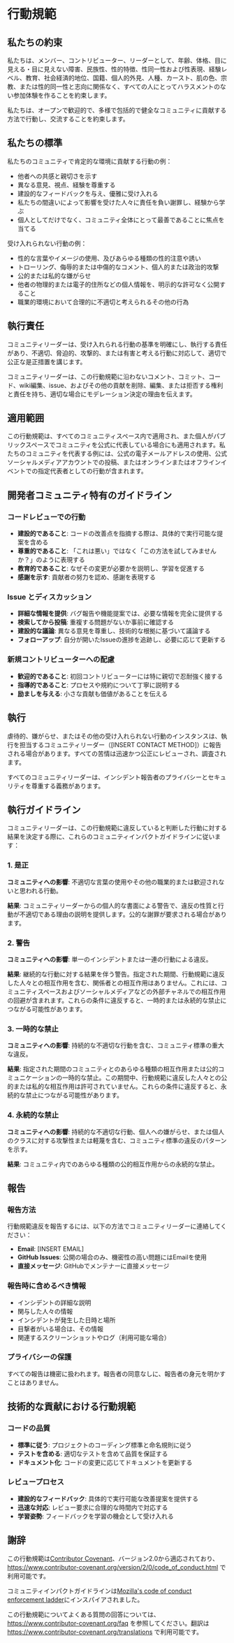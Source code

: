 # 行動規範

## 私たちの約束

私たちは、メンバー、コントリビューター、リーダーとして、年齢、体格、目に見える・目に見えない障害、民族性、性的特徴、性同一性および性表現、経験レベル、教育、社会経済的地位、国籍、個人的外見、人種、カースト、肌の色、宗教、または性的同一性と志向に関係なく、すべての人にとってハラスメントのない参加体験を作ることを約束します。

私たちは、オープンで歓迎的で、多様で包括的で健全なコミュニティに貢献する方法で行動し、交流することを約束します。

## 私たちの標準

私たちのコミュニティで肯定的な環境に貢献する行動の例：

* 他者への共感と親切さを示す
* 異なる意見、視点、経験を尊重する
* 建設的なフィードバックを与え、優雅に受け入れる
* 私たちの間違いによって影響を受けた人々に責任を負い謝罪し、経験から学ぶ
* 個人としてだけでなく、コミュニティ全体にとって最善であることに焦点を当てる

受け入れられない行動の例：

* 性的な言葉やイメージの使用、及びあらゆる種類の性的注意や誘い
* トローリング、侮辱的または中傷的なコメント、個人的または政治的攻撃
* 公的または私的な嫌がらせ
* 他者の物理的または電子的住所などの個人情報を、明示的な許可なく公開すること
* 職業的環境において合理的に不適切と考えられるその他の行為

## 執行責任

コミュニティリーダーは、受け入れられる行動の基準を明確にし、執行する責任があり、不適切、脅迫的、攻撃的、または有害と考える行動に対応して、適切で公正な是正措置を講じます。

コミュニティリーダーは、この行動規範に沿わないコメント、コミット、コード、wiki編集、issue、およびその他の貢献を削除、編集、または拒否する権利と責任を持ち、適切な場合にモデレーション決定の理由を伝えます。

## 適用範囲

この行動規範は、すべてのコミュニティスペース内で適用され、また個人がパブリックスペースでコミュニティを公式に代表している場合にも適用されます。私たちのコミュニティを代表する例には、公式の電子メールアドレスの使用、公式ソーシャルメディアアカウントでの投稿、またはオンラインまたはオフラインイベントでの指定代表者としての行動が含まれます。

## 開発者コミュニティ特有のガイドライン

### コードレビューでの行動

* **建設的であること**: コードの改善点を指摘する際は、具体的で実行可能な提案を含める
* **尊重的であること**: 「これは悪い」ではなく「この方法を試してみませんか？」のように表現する
* **教育的であること**: なぜその変更が必要かを説明し、学習を促進する
* **感謝を示す**: 貢献者の努力を認め、感謝を表現する

### Issue とディスカッション

* **詳細な情報を提供**: バグ報告や機能提案では、必要な情報を完全に提供する
* **検索してから投稿**: 重複する問題がないか事前に確認する
* **建設的な議論**: 異なる意見を尊重し、技術的な根拠に基づいて議論する
* **フォローアップ**: 自分が開いたIssueの進捗を追跡し、必要に応じて更新する

### 新規コントリビューターへの配慮

* **歓迎的であること**: 初回コントリビューターには特に親切で忍耐強く接する
* **指導的であること**: プロセスや規約について丁寧に説明する
* **励ましを与える**: 小さな貢献も価値があることを伝える

## 執行

虐待的、嫌がらせ、またはその他の受け入れられない行動のインスタンスは、執行を担当するコミュニティリーダー（[INSERT CONTACT METHOD]）に報告される場合があります。すべての苦情は迅速かつ公正にレビューされ、調査されます。

すべてのコミュニティリーダーは、インシデント報告者のプライバシーとセキュリティを尊重する義務があります。

## 執行ガイドライン

コミュニティリーダーは、この行動規範に違反していると判断した行動に対する結果を決定する際に、これらのコミュニティインパクトガイドラインに従います：

### 1. 是正

**コミュニティへの影響**: 不適切な言葉の使用やその他の職業的または歓迎されないと思われる行動。

**結果**: コミュニティリーダーからの個人的な書面による警告で、違反の性質と行動が不適切である理由の説明を提供します。公的な謝罪が要求される場合があります。

### 2. 警告

**コミュニティへの影響**: 単一のインシデントまたは一連の行動による違反。

**結果**: 継続的な行動に対する結果を伴う警告。指定された期間、行動規範に違反した人々との相互作用を含む、関係者との相互作用はありません。これには、コミュニティスペースおよびソーシャルメディアなどの外部チャネルでの相互作用の回避が含まれます。これらの条件に違反すると、一時的または永続的な禁止につながる可能性があります。

### 3. 一時的な禁止

**コミュニティへの影響**: 持続的な不適切な行動を含む、コミュニティ標準の重大な違反。

**結果**: 指定された期間のコミュニティとのあらゆる種類の相互作用または公的コミュニケーションの一時的な禁止。この期間中、行動規範に違反した人々との公的または私的な相互作用は許可されていません。これらの条件に違反すると、永続的な禁止につながる可能性があります。

### 4. 永続的な禁止

**コミュニティへの影響**: 持続的な不適切な行動、個人への嫌がらせ、または個人のクラスに対する攻撃性または軽蔑を含む、コミュニティ標準の違反のパターンを示す。

**結果**: コミュニティ内でのあらゆる種類の公的相互作用からの永続的な禁止。

## 報告

### 報告方法

行動規範違反を報告するには、以下の方法でコミュニティリーダーに連絡してください：

* **Email**: [INSERT EMAIL]
* **GitHub Issues**: 公開の場合のみ、機密性の高い問題にはEmailを使用
* **直接メッセージ**: GitHubでメンテナーに直接メッセージ

### 報告時に含めるべき情報

* インシデントの詳細な説明
* 関与した人々の情報
* インシデントが発生した日時と場所
* 目撃者がいる場合は、その情報
* 関連するスクリーンショットやログ（利用可能な場合）

### プライバシーの保護

すべての報告は機密に扱われます。報告者の同意なしに、報告者の身元を明かすことはありません。

## 技術的な貢献における行動規範

### コードの品質

* **標準に従う**: プロジェクトのコーディング標準と命名規則に従う
* **テストを含める**: 適切なテストを含めて品質を保証する
* **ドキュメント化**: コードの変更に応じてドキュメントを更新する

### レビュープロセス

* **建設的なフィードバック**: 具体的で実行可能な改善提案を提供する
* **迅速な対応**: レビュー要求に合理的な時間内で対応する
* **学習姿勢**: フィードバックを学習の機会として受け入れる

## 謝辞

この行動規範は[Contributor Covenant][homepage]、バージョン2.0から適応されており、https://www.contributor-covenant.org/version/2/0/code_of_conduct.html で利用可能です。

コミュニティインパクトガイドラインは[Mozilla's code of conduct enforcement ladder](https://github.com/mozilla/diversity)にインスパイアされました。

[homepage]: https://www.contributor-covenant.org

この行動規範についてよくある質問の回答については、https://www.contributor-covenant.org/faq を参照してください。翻訳は https://www.contributor-covenant.org/translations で利用可能です。